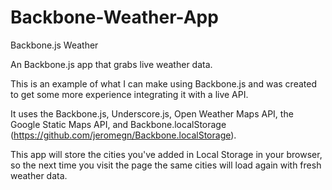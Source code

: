 # Backbone-Weather-App

Backbone.js Weather

An Backbone.js app that grabs live weather data.

This is an example of what I can make using Backbone.js and was created to get some more experience integrating it with a live API.

It uses the Backbone.js, Underscore.js, Open Weather Maps API, the Google Static Maps API,  and Backbone.localStorage (https://github.com/jeromegn/Backbone.localStorage).

This app will store the cities you've added in Local Storage in your browser, so the next time you visit the page the same cities will load again with fresh weather data. 
